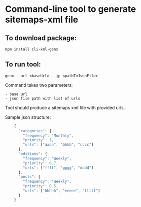 # Command-line tool to generate sitemaps-xml file

## To download package:

`npm install cli-xml-genx`


## To run tool:

`genx --url <baseUrl> --jp <pathToJsonFile>`

Command takes two parameters:

    - base url
    - json file path with list of urls
    
Tool should produce a sitemaps xml file with provided urls.

Sample json structure:

```javascript
    {
      "categories": {
        "frequency": "Monthly",
        "priority": 1,
        "urls": ["aaaa", "bbbb", "cccc"]
      },
      "editions": {
        "frequency": "Weekly",
        "priority": 0.7,
        "urls": ["ffff", "gggg", "dddd"]
      },
      "posts": {
        "frequency": "Weekly",
        "priority": 0.5,
        "urls": ["hhhhh", "eeeee", "ttttt"]
      }
    }
```